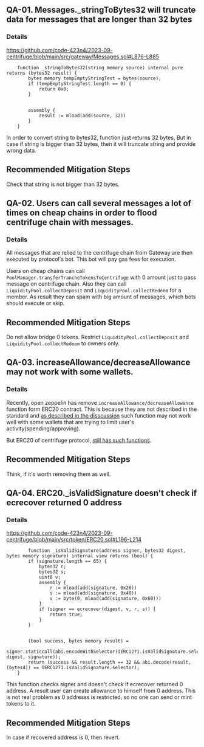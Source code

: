 ## QA-01. Messages._stringToBytes32 will truncate data for messages that are longer than 32 bytes

### Details
https://github.com/code-423n4/2023-09-centrifuge/blob/main/src/gateway/Messages.sol#L876-L885
```solidity
    function _stringToBytes32(string memory source) internal pure returns (bytes32 result) {
        bytes memory tempEmptyStringTest = bytes(source);
        if (tempEmptyStringTest.length == 0) {
            return 0x0;
        }


        assembly {
            result := mload(add(source, 32))
        }
    }
```
In order to convert string to bytes32, function just returns 32 bytes, But in case if string is bigger than 32 bytes, then it will truncate string and provide wrong data.

## Recommended Mitigation Steps
Check that string is not bigger than 32 bytes.

## QA-02. Users can call several messages a lot of times on cheap chains in order to flood centrifuge chain with messages.

### Details
All messages that are relied to the centrifuge chain from Gateway are then executed by protocol's bot. This bot will pay gas fees for execution.

Users on cheap chains can call `PoolManager.transferTrancheTokensToCentrifuge` with 0 amount just to pass message on centrifuge chain. 
Also they can call `LiquidityPool.collectDeposit` and `LiquidityPool.collectRedeem` for a member.
As result they can spam with big amount of messages, which bots should execute or skip.

## Recommended Mitigation Steps
Do not allow bridge 0 tokens. Restrict `LiquidityPool.collectDeposit` and `LiquidityPool.collectRedeem` to owners only.

## QA-03. increaseAllowance/decreaseAllowance may not work with some wallets.

### Details
Recently, open zeppelin has remove `increaseAllowance/decreaseAllowance` function form ERC20 contract.
This is because they are not described in the standard and [as described in the disscussion](https://github.com/OpenZeppelin/openzeppelin-contracts/issues/4583#issuecomment-1710297819) such function may not work well with some wallets that are trying to limit user's activity(spending/approving).

But ERC20 of centrifuge protocol, [still has such functions](https://github.com/code-423n4/2023-09-centrifuge/blob/main/src/token/ERC20.sol#L139-L159).
## Recommended Mitigation Steps
Think, if it's worth removing them as well.

## QA-04. ERC20._isValidSignature doesn't check if ecrecover returned 0 address

### Details
https://github.com/code-423n4/2023-09-centrifuge/blob/main/src/token/ERC20.sol#L196-L214
```solidity
        function _isValidSignature(address signer, bytes32 digest, bytes memory signature) internal view returns (bool) {
        if (signature.length == 65) {
            bytes32 r;
            bytes32 s;
            uint8 v;
            assembly {
                r := mload(add(signature, 0x20))
                s := mload(add(signature, 0x40))
                v := byte(0, mload(add(signature, 0x60)))
            }
            if (signer == ecrecover(digest, v, r, s)) {
                return true;
            }
        }


        (bool success, bytes memory result) =
            signer.staticcall(abi.encodeWithSelector(IERC1271.isValidSignature.selector, digest, signature));
        return (success && result.length == 32 && abi.decode(result, (bytes4)) == IERC1271.isValidSignature.selector);
    }
```
This function checks signer and doesn't check if ecrecover returned 0 address. A result user can create allowance to himself from 0 address. This is not real problem as 0 addresss is restricted, so no one can send or mint tokens to it.

## Recommended Mitigation Steps
In case if recovered address is 0, then revert.